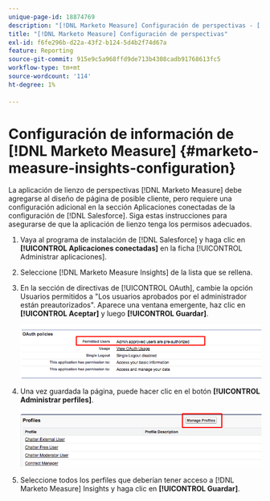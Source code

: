 ```yaml
---
unique-page-id: 18874769
description: "[!DNL Marketo Measure] Configuración de perspectivas - [!DNL Marketo Measure]"
title: "[!DNL Marketo Measure] Configuración de perspectivas"
exl-id: f6fe296b-d22a-43f2-b124-5d4b2f74d67a
feature: Reporting
source-git-commit: 915e9c5a968ffd9de713b4308cadb91768613fc5
workflow-type: tm+mt
source-wordcount: '114'
ht-degree: 1%

---
```


# Configuración de información de [!DNL Marketo Measure] {#marketo-measure-insights-configuration}

La aplicación de lienzo de perspectivas [!DNL Marketo Measure] debe agregarse al diseño de página de posible cliente, pero requiere una configuración adicional en la sección Aplicaciones conectadas de la configuración de [!DNL Salesforce]. Siga estas instrucciones para asegurarse de que la aplicación de lienzo tenga los permisos adecuados.

1. Vaya al programa de instalación de [!DNL Salesforce] y haga clic en **[!UICONTROL Aplicaciones conectadas]** en la ficha [!UICONTROL Administrar aplicaciones].

1. Seleccione [!DNL Marketo Measure Insights] de la lista que se rellena.

1. En la sección de directivas de [!UICONTROL OAuth], cambie la opción Usuarios permitidos a &quot;Los usuarios aprobados por el administrador están preautorizados&quot;. Aparece una ventana emergente, haz clic en **[!UICONTROL Aceptar]** y luego **[!UICONTROL Guardar]**.

   ![](assets/1-1.png)

1. Una vez guardada la página, puede hacer clic en el botón **[!UICONTROL Administrar perfiles]**.

   ![](assets/2-1.png)

1. Seleccione todos los perfiles que deberían tener acceso a [!DNL Marketo Measure] Insights y haga clic en **[!UICONTROL Guardar]**.
